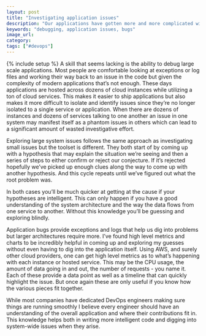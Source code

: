 ```yaml
---
layout: post
title: "Investigating application issues"
description: "Our applications have gotten more and more complicated with dozens of different components and debugging those requires a different skillset than debugging single application bugs."
keywords: "debugging, application issues, bugs"
image_url:
category:
tags: ["#devops"]
---
```

{% include setup %}
A skill that seems lacking is the ability to debug large scale applications. Most people are comfortable looking at exceptions or log files and working their way back to an issue in the code but given the complexity of modern applications that’s not enough. These days applications are hosted across dozens of cloud instances while utilizing a ton of cloud services. This makes it easier to ship applications but also makes it more difficult to isolate and identify issues since they’re no longer isolated to a single service or application. When there are dozens of instances and dozens of services talking to one another an issue in one system may manifest itself as a phantom issues in others which can lead to a significant amount of wasted investigative effort.

Exploring large system issues follows the same approach as investigating small issues but the toolset is different. They both start of by coming up with a hypothesis that may explain the situation we’re seeing and then a series of steps to either confirm or reject our conjecture. If it’s rejected hopefully we’ve picked up enough clues along the way to come up with another hypothesis. And this cycle repeats until we’ve figured out what the root problem was.

In both cases you’ll be much quicker at getting at the cause if your hypotheses are intelligent. This can only happen if you have a good understanding of the system architecture and the way the data flows from one service to another. Without this knowledge you’ll be guessing and exploring blindly.

Application bugs provide exceptions and logs that help us dig into problems but larger architectures require more. I’ve found high level metrics and charts to be incredibly helpful in coming up and exploring my guesses without even having to dig into the application itself. Using AWS, and surely other cloud providers, one can get high level metrics as to what’s happening with each instance or hosted service. This may be the CPU usage, the amount of data going in and out, the number of requests - you name it. Each of these provide a data point as well as a timeline that can quickly highlight the issue. But once again these are only useful if you know how the various pieces fit together.

While most companies have dedicated DevOps engineers making sure things are running smoothly I believe every engineer should have an understanding of the overall application and where their contributions fit in. This knowledge helps both in writing more intelligent code and digging into system-wide issues when they arise.
